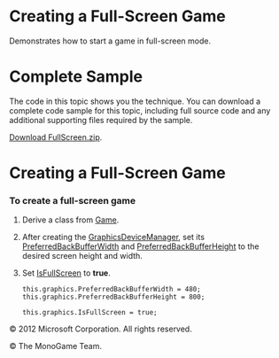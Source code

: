 

# Creating a Full-Screen Game

Demonstrates how to start a game in full-screen mode.

# Complete Sample

The code in this topic shows you the technique. You can download a complete code sample for this topic, including full source code and any additional supporting files required by the sample.

[Download FullScreen.zip](http://go.microsoft.com/fwlink/?LinkId=258700).

# Creating a Full-Screen Game

### To create a full-screen game

1.  Derive a class from [Game](T_Microsoft_Xna_Framework_Game.md).
    
2.  After creating the [GraphicsDeviceManager](T_Microsoft_Xna_Framework_GraphicsDeviceManager.md), set its [PreferredBackBufferWidth](P_Microsoft_Xna_Framework_GraphicsDeviceManager_PreferredBackBufferWidth.md) and [PreferredBackBufferHeight](P_Microsoft_Xna_Framework_GraphicsDeviceManager_PreferredBackBufferHeight.md) to the desired screen height and width.
    
3.  Set [IsFullScreen](P_Microsoft_Xna_Framework_GraphicsDeviceManager_IsFullScreen.md) to **true**.
    
    ```
    this.graphics.PreferredBackBufferWidth = 480;
    this.graphics.PreferredBackBufferHeight = 800;
    
    this.graphics.IsFullScreen = true;
    ```
    

© 2012 Microsoft Corporation. All rights reserved.  

© The MonoGame Team.
